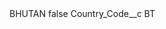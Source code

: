 <?xml version="1.0" encoding="UTF-8"?>
<CustomMetadata xmlns="http://soap.sforce.com/2006/04/metadata" xmlns:xsi="http://www.w3.org/2001/XMLSchema-instance" xmlns:xsd="http://www.w3.org/2001/XMLSchema">
    <label>BHUTAN</label>
    <protected>false</protected>
    <values>
        <field>Country_Code__c</field>
        <value xsi:type="xsd:string">BT</value>
    </values>
</CustomMetadata>
